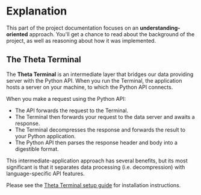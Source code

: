 # Explanation

This part of the project documentation focuses on an
**understanding-oriented** approach. You'll get a
chance to read about the background of the project,
as well as reasoning about how it was implemented.

## The Theta Terminal

The **Theta Terminal** is an intermediate layer that bridges our data
providing server with the Python API. When you run the Terminal,
the application hosts a server on your machine, to which the Python API connects.

When you make a request using the Python API:

- The API forwards the request to the Terminal.
- The Terminal then forwards your request to the data server and awaits a response.
- The Terminal decompresses the response and forwards the result to your Python application.
- The Python API then parses the response header and body into a digestible format.

This intermediate-application approach has several benefits, but its most significant
is that it separates data processing (i.e. decompression) with
language-specific API features.


Please see the [Theta Terminal setup guide](https://www.thetadata.net/terminal-setup)
for installation instructions.
